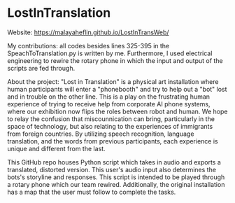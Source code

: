 # LostInTranslation

Website: https://malayaheflin.github.io/LostInTransWeb/

My contributions:
all codes besides lines 325-395 in the SpeachToTranslation.py is written by me. Furthermore, I used electrical engineering to rewire the rotary phone in which the input and output of the scripts are fed through. 

About the project:
"Lost in Translation" is a physical art installation where human participants will enter a "phonebooth" and try to help out a "bot" lost and in trouble on the other line. This is a play on the frustrating human experience of trying to receive help from corporate AI phone systems, where our exhibition now flips the roles between robot and human. We hope to relay the confusion that miscounnication can bring, particularly in the space of technology, but also relating to the experiences of immigrants from foreign countries. By utilizing speech recognition, language translation, and the words from previous participants, each experience is unique and different from the last.

This GitHub repo houses Python script which takes in audio and exports a translated, distorted version. This user's audio input also determines the bots's storyline and responses. This script is intended to be played through a rotary phone which our team rewired. Additionally, the original installation has a map that the user must follow to complete the tasks. 
